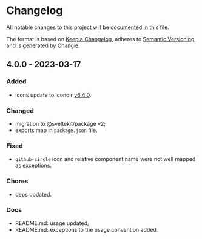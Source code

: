 # Changelog

All notable changes to this project will be documented in this file.

The format is based on [Keep a Changelog](https://keepachangelog.com/en/1.0.0/),
adheres to [Semantic Versioning](https://semver.org/spec/v2.0.0.html),
and is generated by [Changie](https://github.com/miniscruff/changie).

## 4.0.0 - 2023-03-17

### Added

- icons update to iconoir [v6.4.0](https://github.com/iconoir-icons/iconoir/releases/tag/v6.4.0).

### Changed

- migration to @sveltekit/package v2;
- exports map in `package.json` file.

### Fixed

- `github-circle` icon and relative component name were not well mapped as exceptions.

### Chores

- deps updated.

### Docs

- README.md: usage updated;
- README.md: exceptions to the usage convention added.
